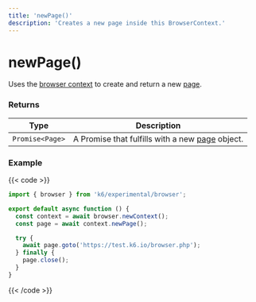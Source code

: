 ```yaml
---
title: 'newPage()'
description: 'Creates a new page inside this BrowserContext.'
---
```


# newPage()

Uses the [browser context](https://grafana.com/docs/k6/<K6_VERSION>/javascript-api/k6-experimental/browser/browsercontext) to create and return a new [page](https://grafana.com/docs/k6/<K6_VERSION>/javascript-api/k6-experimental/browser/page/).

### Returns

| Type            | Description                                                                                                                              |
| --------------- | ---------------------------------------------------------------------------------------------------------------------------------------- |
| `Promise<Page>` | A Promise that fulfills with a new [page](https://grafana.com/docs/k6/<K6_VERSION>/javascript-api/k6-experimental/browser/page/) object. |

### Example

{{< code >}}

```javascript
import { browser } from 'k6/experimental/browser';

export default async function () {
  const context = await browser.newContext();
  const page = await context.newPage();

  try {
    await page.goto('https://test.k6.io/browser.php');
  } finally {
    page.close();
  }
}
```

{{< /code >}}
